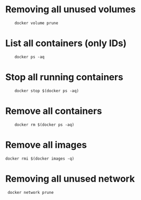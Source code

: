 # Removing all unused volumes 
		docker volume prune

# List all containers (only IDs)
		docker ps -aq

# Stop all running containers
		docker stop $(docker ps -aq)

#  Remove all containers
		docker rm $(docker ps -aq)

#  Remove all images
	docker rmi $(docker images -q)
	
# Removing all unused network
     docker network prune
	 
	 